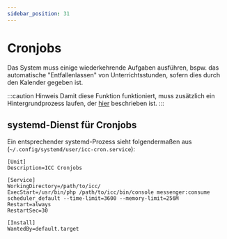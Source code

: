 ```yaml
---
sidebar_position: 31
---
```


# Cronjobs

Das System muss einige wiederkehrende Aufgaben ausführen, bspw. das automatische "Entfallenlassen" von Unterrichtsstunden,
sofern dies durch den Kalender gegeben ist.

:::caution Hinweis
Damit diese Funktion funktioniert, muss zusätzlich ein Hintergrundprozess laufen, der [hier](./background_jobs) beschrieben ist.
:::

## systemd-Dienst für Cronjobs

Ein entsprechender systemd-Prozess sieht folgendermaßen aus (`~/.config/systemd/user/icc-cron.service`):

```
[Unit]
Description=ICC Cronjobs

[Service]
WorkingDirectory=/path/to/icc/
ExecStart=/usr/bin/php /path/to/icc/bin/console messenger:consume scheduler_default --time-limit=3600 --memory-limit=256M
Restart=always
RestartSec=30

[Install]
WantedBy=default.target
```
